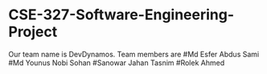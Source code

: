 # CSE-327-Software-Engineering-Project
 Our team name is DevDynamos.
 Team members are
 #Md Esfer Abdus Sami
 #Md Younus Nobi Sohan
 #Sanowar Jahan Tasnim
 #Rolek Ahmed
